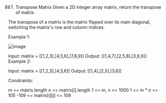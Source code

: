 867. Transpose Matrix
Given a 2D integer array matrix, return the transpose of matrix.

The transpose of a matrix is the matrix flipped over its main diagonal, switching the matrix's row and column indices.



 

Example 1:


![image](https://github.com/Adityaraj05/LeetCode/assets/118068294/a11edd72-2258-4f31-a298-cae26294e598)


Input: matrix = [[1,2,3],[4,5,6],[7,8,9]]
Output: [[1,4,7],[2,5,8],[3,6,9]]
Example 2:

Input: matrix = [[1,2,3],[4,5,6]]
Output: [[1,4],[2,5],[3,6]]
 

Constraints:

m == matrix.length
n == matrix[i].length
1 <= m, n <= 1000
1 <= m * n <= 105
-109 <= matrix[i][j] <= 109
